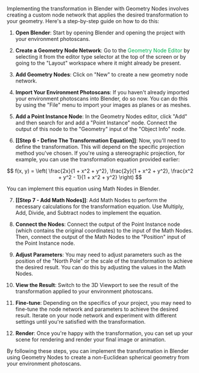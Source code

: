 Implementing the transformation in Blender with Geometry Nodes involves creating a custom node network that applies the desired transformation to your geometry. Here's a step-by-step guide on how to do this:

1. **Open Blender**: Start by opening Blender and opening the project with your environment photoscans.

2. **Create a Geometry Node Network**: Go to the <font color="#00b050">Geometry Node Editor</font> by selecting it from the editor type selector at the top of the screen or by going to the "Layout" workspace where it might already be present.

3. **Add Geometry Nodes**: Click on "New" to create a new geometry node network.

4. **Import Your Environment Photoscans**: If you haven't already imported your environment photoscans into Blender, do so now. You can do this by using the "File" menu to import your images as planes or as meshes.

5. **Add a Point Instance Node**: In the Geometry Nodes editor, click "Add" and then search for and add a "Point Instance" node. Connect the output of this node to the "Geometry" input of the "Object Info" node.

6. **[[Step 6 - Define The Transformation Equation]]**: Now, you'll need to define the transformation. This will depend on the specific projection method you've chosen. If you're using a stereographic projection, for example, you can use the transformation equation provided earlier:

 $$   f(x, y) = \left( \frac{2x}{1 + x^2 + y^2}, \frac{2y}{1 + x^2 + y^2}, \frac{x^2 + y^2 - 1}{1 + x^2 + y^2} \right) $$

   You can implement this equation using Math Nodes in Blender.
  
7. **[[Step 7 - Add Math Nodes]]**: Add Math Nodes to perform the necessary calculations for the transformation equation. Use Multiply, Add, Divide, and Subtract nodes to implement the equation.

8. **Connect the Nodes**: Connect the output of the Point Instance node (which contains the original coordinates) to the input of the Math Nodes. Then, connect the output of the Math Nodes to the "Position" input of the Point Instance node.

9. **Adjust Parameters**: You may need to adjust parameters such as the position of the "North Pole" or the scale of the transformation to achieve the desired result. You can do this by adjusting the values in the Math Nodes.

10. **View the Result**: Switch to the 3D Viewport to see the result of the transformation applied to your environment photoscans.

11. **Fine-tune**: Depending on the specifics of your project, you may need to fine-tune the node network and parameters to achieve the desired result. Iterate on your node network and experiment with different settings until you're satisfied with the transformation.

12. **Render**: Once you're happy with the transformation, you can set up your scene for rendering and render your final image or animation.

By following these steps, you can implement the transformation in Blender using Geometry Nodes to create a non-Euclidean spherical geometry from your environment photoscans.